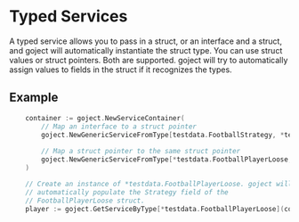 # Typed Services
A typed service allows you to pass in a struct, or an interface and a struct, and goject will automatically instantiate the struct type. You can use struct values or struct pointers. Both are supported. goject will try to automatically assign values to fields in the struct if it recognizes the types.

## Example
```go
    container := goject.NewServiceContainer(
        // Map an interface to a struct pointer
        goject.NewGenericServiceFromType[testdata.FootballStrategy, *testdataFootballStrategyLoose](),
    
        // Map a struct pointer to the same struct pointer
        goject.NewGenericServiceFromType[*testdata.FootballPlayerLoose, *testdata.FootballPlayerLoose](),
    )

    // Create an instance of *testdata.FootballPlayerLoose. goject will
    // automatically populate the Strategy field of the 
    // FootballPlayerLoose struct.
    player := goject.GetServiceByType[*testdata.FootballPlayerLoose](container)

```